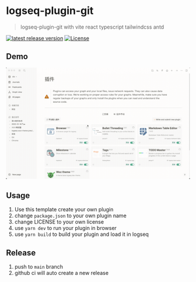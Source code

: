 # logseq-plugin-git
> logseq-plugin-git with vite react typescript tailwindcss antd

[![latest release version](https://img.shields.io/github/v/release/haydenull/logseq-plugin-git)](https://github.com/haydenull/logseq-plugin-git/releases)
[![License](https://img.shields.io/github/license/haydenull/logseq-plugin-git?color=blue)](https://github.com/haydenull/logseq-plugin-git/blob/main/LICENSE)

## Demo
![demo](./demo.gif)

## Usage
1. Use this template create your own plugin
2. change `package.json` to your own plugin name
3. change LICENSE to your own license
4. use `yarn dev` to run your plugin in browser
5. use `yarn build` to build your plugin and load it in logseq

## Release
1. push to `main` branch
2. github ci will auto create a new release
